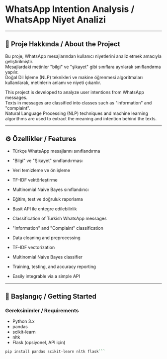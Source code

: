 # WhatsApp Intention Analysis / WhatsApp Niyet Analizi

---

## 📌 Proje Hakkında / About the Project

Bu proje, WhatsApp mesajlarından kullanıcı niyetlerini analiz etmek amacıyla geliştirilmiştir.  
Mesajlardaki metinler "bilgi" ve "şikayet" gibi sınıflara ayrılarak sınıflandırma yapılır.  
Doğal Dil İşleme (NLP) teknikleri ve makine öğrenmesi algoritmaları kullanılarak, metinlerin anlamı ve niyeti çıkarılır.  

This project is developed to analyze user intentions from WhatsApp messages.  
Texts in messages are classified into classes such as "information" and "complaint".  
Natural Language Processing (NLP) techniques and machine learning algorithms are used to extract the meaning and intention behind the texts.

---

## ⚙️ Özellikler / Features

- Türkçe WhatsApp mesajlarını sınıflandırma  
- "Bilgi" ve "Şikayet" sınıflandırması  
- Veri temizleme ve ön işleme  
- TF-IDF vektörleştirme  
- Multinomial Naive Bayes sınıflandırıcı  
- Eğitim, test ve doğruluk raporlama  
- Basit API ile entegre edilebilirlik  

- Classification of Turkish WhatsApp messages  
- "Information" and "Complaint" classification  
- Data cleaning and preprocessing  
- TF-IDF vectorization  
- Multinomial Naive Bayes classifier  
- Training, testing, and accuracy reporting  
- Easily integrable via a simple API  

---

## 🚀 Başlangıç / Getting Started

### Gereksinimler / Requirements

- Python 3.x  
- pandas  
- scikit-learn  
- nltk  
- Flask (opsiyonel, API için)  

```bash
pip install pandas scikit-learn nltk flask```